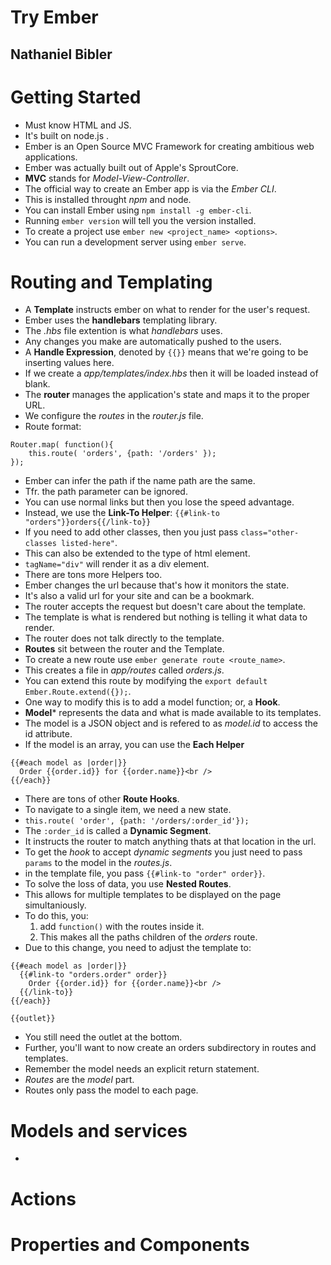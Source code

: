 # Try Ember
## Nathaniel Bibler

# Getting Started
- Must know HTML and JS.
- It's built on node.js .
- Ember is an Open Source MVC Framework for creating ambitious web applications.
- Ember was actually built out of Apple's SproutCore.
- **MVC** stands for *Model-View-Controller*.
- The official way to create an Ember app is via the *Ember CLI*.
- This is installed throught *npm* and node.
- You can install Ember using `npm install -g ember-cli`.
- Running `ember version` will tell you the version installed.
- To create a project use `ember new <project_name> <options>`.
- You can run a development server using `ember serve`.

# Routing and Templating
- A **Template** instructs ember on what to render for the user's request.
- Ember uses the **handlebars** templating library.
- The *.hbs* file extention is what *handlebars* uses.
- Any changes you make are automatically pushed to the users.
- A **Handle Expression**, denoted by `{{}}` means that we're going to be inserting values here.
- If we create a *app/templates/index.hbs* then it will be loaded instead of blank.
- The **router** manages the application's state and maps it to the proper URL.
- We configure the *routes* in the *router.js* file.
- Route format:
```
Router.map( function(){
    this.route( 'orders', {path: '/orders' });
});
```
- Ember can infer the path if the name path are the same.
- Tfr. the path parameter can be ignored.
- You can use normal links but then you lose the speed advantage.
- Instead, we use the **Link-To Helper**: `{{#link-to "orders"}}orders{{/link-to}}`
- If you need to add other classes, then you just pass `class="other-classes listed-here"`.
- This can also be extended to the type of html element.
- `tagName="div"` will render it as a div element.
- There are tons more Helpers too.
- Ember changes the url because that's how it monitors the state.
- It's also a valid url for your site and can be a bookmark.
- The router accepts the request but doesn't care about the template.
- The template is what is rendered but nothing is telling it what data to render.
- The router does not talk directly  to the template.
- **Routes** sit between the router and the Template.
- To create a new route use `ember generate route <route_name>`.
- This creates a file in *app/routes* called *orders.js*.
- You can extend this route by modifying the `export default Ember.Route.extend({});`.
- One way to modify this is to add a model function; or, a **Hook**.
- **Model*** represents the data and what is made available to its templates.
- The model is a JSON object and is refered to as *model.id* to access the id attribute.
- If the model is an array, you can use the **Each Helper**
```
{{#each model as |order|}}
  Order {{order.id}} for {{order.name}}<br />
{{/each}}
```
- There are tons of other **Route Hooks**.
- To navigate to a single item, we need a new state.
- `this.route( 'order', {path: '/orders/:order_id'});`
- The `:order_id` is called a **Dynamic Segment**.
- It instructs the router to match anything thats at that location in the url.
- To get the *hook* to accept *dynamic segments* you just need to pass `params` to the model in the *routes.js*.
- in the template file, you pass `{{#link-to "order" order}}`.
- To solve the loss of data, you use **Nested Routes**.
- This allows for multiple templates to be displayed on the page simultaniously.
- To do this, you:
  1. add `function()` with the routes inside it.
  2. This makes all the paths children of the *orders* route.
- Due to this change, you need to adjust the template to:
```
{{#each model as |order|}}
  {{#link-to "orders.order" order}}
    Order {{order.id}} for {{order.name}}<br />
  {{/link-to}}
{{/each}}

{{outlet}}
```
- You still need the outlet at the bottom.
- Further, you'll want to now create an orders subdirectory in routes and templates.
- Remember the model needs an explicit return statement.
- *Routes* are the *model* part.
- Routes only pass the model to each page.

# Models and services
- 



# Actions

# Properties and Components
